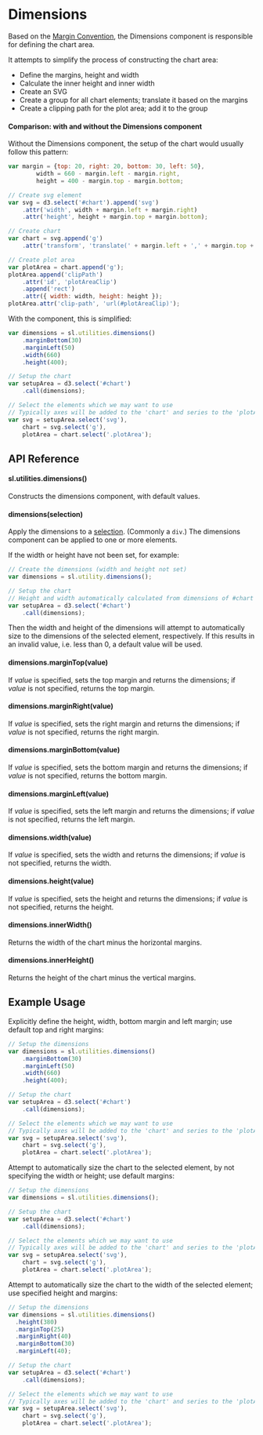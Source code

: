 Dimensions
==========

Based on the [Margin Convention](http://bl.ocks.org/mbostock/3019563), the Dimensions component is responsible for defining the chart area.

It attempts to simplify the process of constructing the chart area:

+ Define the margins, height and width
+ Calculate the inner height and inner width
+ Create an SVG
+ Create a group for all chart elements; translate it based on the margins
+ Create a clipping path for the plot area; add it to the group

#### Comparison: with and without the Dimensions component

Without the Dimensions component, the setup of the chart would usually follow this pattern:

```javascript
var margin = {top: 20, right: 20, bottom: 30, left: 50},
        width = 660 - margin.left - margin.right,
        height = 400 - margin.top - margin.bottom;

// Create svg element
var svg = d3.select('#chart').append('svg')
    .attr('width', width + margin.left + margin.right)
    .attr('height', height + margin.top + margin.bottom);

// Create chart
var chart = svg.append('g')
    .attr('transform', 'translate(' + margin.left + ',' + margin.top + ')');

// Create plot area
var plotArea = chart.append('g');
plotArea.append('clipPath')
    .attr('id', 'plotAreaClip')
    .append('rect')
    .attr({ width: width, height: height });
plotArea.attr('clip-path', 'url(#plotAreaClip)');                
```

With the component, this is simplified:

```javascript
var dimensions = sl.utilities.dimensions()
    .marginBottom(30)
    .marginLeft(50)
    .width(660)
    .height(400);

// Setup the chart
var setupArea = d3.select('#chart')
    .call(dimensions);

// Select the elements which we may want to use
// Typically axes will be added to the 'chart' and series to the 'plotArea'
var svg = setupArea.select('svg'),
    chart = svg.select('g'),
    plotArea = chart.select('.plotArea');
```

## API Reference

#### sl.utilities.dimensions()

Constructs the dimensions component, with default values.

#### dimensions(selection)

Apply the dimensions to a [selection](https://github.com/mbostock/d3/wiki/Selections). (Commonly  a `div`.) The dimensions component can be applied to one or more elements.

If the width or height have not been set, for example:

```javascript
// Create the dimensions (width and height not set)
var dimensions = sl.utility.dimensions();

// Setup the chart
// Height and width automatically calculated from dimensions of #chart 
var setupArea = d3.select('#chart')
    .call(dimensions);
```

Then the width and height of the dimensions will attempt to automatically size to the dimensions of the selected element, respectively. If this results in an invalid value, i.e. less than 0, a default value will be used.

#### dimensions.**marginTop**(value)

If _value_ is specified, sets the top margin and returns the dimensions; if _value_ is not specified, returns the top margin.

#### dimensions.marginRight(value)

If _value_ is specified, sets the right margin and returns the dimensions; if _value_ is not specified, returns the right margin.

#### dimensions.marginBottom(value)

If _value_ is specified, sets the bottom margin and returns the dimensions; if _value_ is not specified, returns the bottom margin.

#### dimensions.marginLeft(value)

If _value_ is specified, sets the left margin and returns the dimensions; if _value_ is not specified, returns the left margin.

#### dimensions.width(value)

If _value_ is specified, sets the width and returns the dimensions; if _value_ is not specified, returns the width.

#### dimensions.height(value)

If _value_ is specified, sets the height and returns the dimensions; if _value_ is not specified, returns the height.

#### dimensions.innerWidth()

Returns the width of the chart minus the horizontal margins.

#### dimensions.innerHeight()

Returns the height of the chart minus the vertical margins.

## Example Usage

Explicitly define the height, width, bottom margin and left margin; use default top and right margins:

```javascript
// Setup the dimensions
var dimensions = sl.utilities.dimensions()
    .marginBottom(30)
    .marginLeft(50)
    .width(660)
    .height(400);

// Setup the chart
var setupArea = d3.select('#chart')
    .call(dimensions);

// Select the elements which we may want to use
// Typically axes will be added to the 'chart' and series to the 'plotArea'
var svg = setupArea.select('svg'),
    chart = svg.select('g'),
    plotArea = chart.select('.plotArea');
```

Attempt to automatically size the chart to the selected element, by not specifying the width or height; use default margins:

```javascript
// Setup the dimensions
var dimensions = sl.utilities.dimensions();

// Setup the chart
var setupArea = d3.select('#chart')
    .call(dimensions);

// Select the elements which we may want to use
// Typically axes will be added to the 'chart' and series to the 'plotArea'
var svg = setupArea.select('svg'),
    chart = svg.select('g'),
    plotArea = chart.select('.plotArea');
```

Attempt to automatically size the chart to the width of the selected element; use specified height and margins:

```javascript
// Setup the dimensions
var dimensions = sl.utilities.dimensions()
  .height(380)
  .marginTop(25)
  .marginRight(40)
  .marginBottom(30)
  .marginLeft(40);

// Setup the chart
var setupArea = d3.select('#chart')
    .call(dimensions);

// Select the elements which we may want to use
// Typically axes will be added to the 'chart' and series to the 'plotArea'
var svg = setupArea.select('svg'),
    chart = svg.select('g'),
    plotArea = chart.select('.plotArea');
```